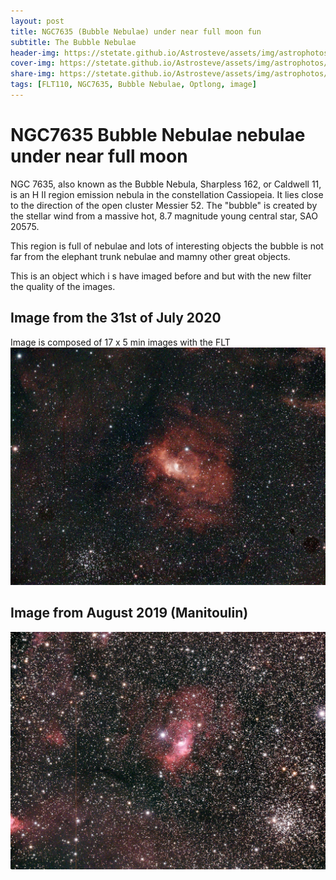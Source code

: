 ```yaml
---
layout: post
title: NGC7635 (Bubble Nebulae) under near full moon fun 
subtitle: The Bubble Nebulae
header-img: https://stetate.github.io/Astrosteve/assets/img/astrophotos/Bubble_20200730_17x10minsLEN.jpg
cover-img: https://stetate.github.io/Astrosteve/assets/img/astrophotos/Bubble_20200730_17x10minsLEN.jpg
share-img: https://stetate.github.io/Astrosteve/assets/img/astrophotos/Bubble_20200730_17x10minsLEN.jpg
tags: [FLT110, NGC7635, Bubble Nebulae, Optlong, image]
---
```

# NGC7635 Bubble Nebulae nebulae under near full moon

NGC 7635, also known as the Bubble Nebula, Sharpless 162, or Caldwell 11, is an H II region emission nebula in the constellation Cassiopeia. It lies close to the direction of the open cluster Messier 52. The "bubble" is created by the stellar wind from a massive hot, 8.7 magnitude young central star, SAO 20575.

This region is full of nebulae and lots of interesting objects the bubble is not far from the elephant trunk nebulae and mamny other great objects.

This is an object which i s have imaged before and but with the new filter the quality of the images. 
## Image from the 31st of July 2020 
Image is composed of 17 x 5 min images with the FLT 
![image][longfilter]

## Image from August 2019 (Manitoulin)
![image][nofilter]

[longfilter]:../assets/img/astrophotos/Bubble_20200730_17x10minsLEN.jpg
[nofilter]:../assets/img/astrophotos/Bubble_manitoulin2019.jpg
